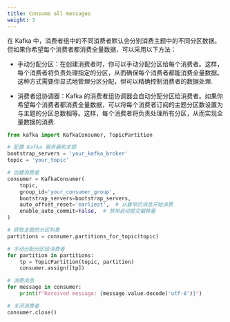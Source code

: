 ```yaml
---
title: Consume all messages
weight: 3
---
```



在 Kafka 中，消费者组中的不同消费者默认会分别消费主题中的不同分区数据。但如果你希望每个消费者都消费全量数据，可以采用以下方法：

- 手动分配分区：在创建消费者时，你可以手动分配分区给每个消费者。这样，每个消费者将负责处理指定的分区，从而确保每个消费者都能消费全量数据。这种方式需要你显式地管理分区分配，但可以精确控制消费者的数据处理.


- 消费者组协调器：Kafka 的消费者组协调器会自动分配分区给消费者。如果你希望每个消费者都消费全量数据，可以将每个消费者订阅的主题分区数设置为与主题的分区总数相等。这样，每个消费者将负责处理所有分区，从而实现全量数据的消费.
``` python
from kafka import KafkaConsumer, TopicPartition

# 配置 Kafka 服务器和主题
bootstrap_servers = 'your_kafka_broker'
topic = 'your_topic'

# 创建消费者
consumer = KafkaConsumer(
    topic,
    group_id='your_consumer_group',
    bootstrap_servers=bootstrap_servers,
    auto_offset_reset='earliest',  # 从最早的消息开始消费
    enable_auto_commit=False,  # 禁用自动提交偏移量
)

# 获取主题的分区列表
partitions = consumer.partitions_for_topic(topic)

# 手动分配分区给消费者
for partition in partitions:
    tp = TopicPartition(topic, partition)
    consumer.assign([tp])

# 消费消息
for message in consumer:
    print(f"Received message: {message.value.decode('utf-8')}")

# 关闭消费者
consumer.close()
```